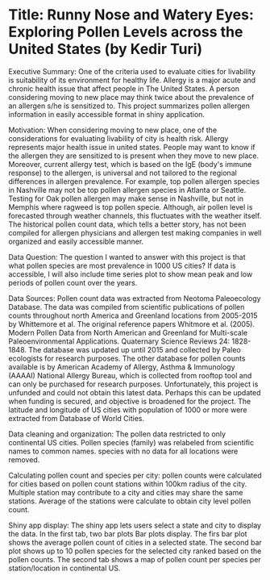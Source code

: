 # Title: Runny Nose and Watery Eyes: Exploring Pollen Levels across the United States (by Kedir Turi)

Executive Summary: One of the criteria used to evaluate cities for livability is suitability of its environment for healthy life.  Allergy is a major acute and chronic health issue that affect people in The United States. A person considering moving to new place may think twice about the prevalence of an allergen s/he is sensitized to. This project summarizes pollen allergen information in easily accessible format in shiny application.

Motivation: When considering moving to new place, one of the considerations for evaluating livability of city is health risk. Allergy represents major health issue in united states. People may want to know if the allergen they are sensitized to is present when they move to new place. Moreover, current allergy test, which is based on the IgE (body's immune response) to the allergen, is universal and not tailored to the regional differences in allergen prevalence. For example, top pollen allergen species in Nashville may not be top pollen allergen species in Atlanta or Seattle. Testing for Oak pollen allergen may make sense in Nashville, but not in Memphis where ragweed is top pollen specie. Although, air pollen level is forecasted through weather channels, this fluctuates with the weather itself. The historical pollen count data, which tells a better story, has not been compiled for allergen physicians and allergen test making companies in well organized and easily accessible manner.

Data Question: The question I wanted to answer with this project is that what pollen species are most prevalence in 1000 US cities?  If data is accessible, I will also include time series plot to show mean peak and low periods of pollen count over the years. 

Data Sources: Pollen count data was extracted from Neotoma Paleoecology Database. The data was compiled from scientific publications of pollen counts throughout north America and Greenland locations from 2005-2015 by Whittemore et al. The original reference papers Whitmore et al. (2005). Modern Pollen Data from North American and Greenland for Multi-scale Paleoenvironmental Applications. Quaternary Science Reviews 24: 1828-1848. The database was updated up until 2015 and collected by Paleo ecologists for research purposes. The other database for pollen counts available is by American Academy of Allergy, Asthma & Immunology (AAAAI) National Allergy Bureau, which is collected from rooftop tool and can only be purchased for research purposes. Unfortunately, this project is unfunded and could not obtain this latest data. Perhaps this can be updated when funding is secured, and objective is broadened for the project. The latitude and longitude of US cities with population of 1000 or more were extracted from Database of World Cities.   				

Data cleaning and organization: The pollen data restricted to only continental US cities. Pollen species (family) was relabeled from scientific names to common names. species with no data for all locations were removed.

Calculating pollen count and species per city: pollen counts were calculated for cities based on pollen count stations within 100km radius of the city. Multiple station may contribute to a city and cities may share the same stations. Average of the stations were calculate to obtain city level pollen count. 

Shiny app display: The shiny app lets users select a state and city to display the data. In the first tab, two bar plots Bar plots display. The firs bar plot shows the average pollen count of cities in a selected state. The second bar plot shows up to 10 pollen species for the selected city ranked based on the pollen counts. The second tab shows a map of pollen count per species per station/location in continental US.
